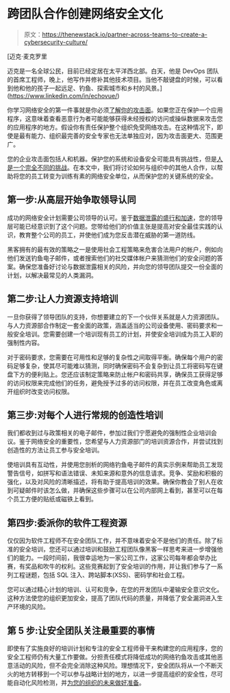 # 跨团队合作创建网络安全文化

> 原文：<https://thenewstack.io/partner-across-teams-to-create-a-cybersecurity-culture/>

[](https://www.linkedin.com/in/echovue/)

 [迈克·麦克罗里

迈克是一名全球公民，目前已经定居在太平洋西北部。白天，他是 DevOps 团队的首席工程师，晚上，他写作并修补其他技术项目。当他不敲键盘的时候，可以看到他和他的孩子一起远足、钓鱼、探索城市和乡村的风景。](https://www.linkedin.com/in/echovue/) [](https://www.linkedin.com/in/echovue/)

你学习网络安全的第一件事就是你必须[了解你的攻击面](https://torq.io/blog/threat-hunting-like-a-pro/)。如果您正在保护一个应用程序，这意味着查看恶意行为者可能能够获得未经授权的访问或操纵数据来攻击您的应用程序的地方。假设你有责任保护整个组织免受网络攻击。在这种情况下，即使是最有能力、组织最完善的安全专家也无法单独应对，因为攻击面更大、范围更广。

您的企业攻击面包括人和机器。保护您的系统和设备安全可能具有挑战性，但是[人是一个完全不同的挑战](https://torq.io/blog/cybersecurity-culture-in-organizations/)。在本文中，我们将讨论如何与组织中的其他人合作，以帮助将您的员工转变为训练有素的网络安全单位，从而保护您的关键系统的安全。

## **第一步:从高层开始争取领导认同**

成功的网络安全计划需要公司领导的认可。鉴于[数据泄露的盛行和加速](https://www.securitymagazine.com/articles/96318-us-expected-to-break-data-breach-record-in-2021)，您的领导层可能已经意识到了这个问题。您带给他们的价值主张是提高对安全最佳实践的认识，教育整个公司的员工，并使他们成为您反击潜在威胁的第一道防线。

黑客拥有的最有效的策略之一是使用社会工程策略来危害合法用户的帐户，例如向他们发送钓鱼电子邮件，或者搜索他们的社交媒体帐户来猜测他们的安全问题的答案。确保您准备好讨论与数据泄露相关的风险，并向您的领导团队提交一份全面的计划，以解决最常见的人类漏洞。

## **第二步:让人力资源支持培训**

一旦你获得了领导团队的支持，你想要建立的下一个伙伴关系就是人力资源团队。与人力资源部合作制定一套全面的政策，涵盖适当的公司设备使用、密码要求和一般安全培训。您需要创建一个培训现有员工的计划，并使安全培训成为员工入职的强制性内容。

对于密码要求，您需要在可用性和足够的复杂性之间取得平衡。确保每个用户的密码足够复杂，使其尽可能难以猜测，同时确保密码不会复杂到让员工将密码写在键盘下方的便利贴上。您还应该制定策略来防止帐户和密码共享，确保员工获得足够的访问权限来完成他们的任务，避免授予过多的访问权限，并在员工改变角色或离开组织时改变访问权限。

## **第三步:对每个人进行常规的创造性培训**

我们都收到过与政策相关的电子邮件，参加过我们宁愿避免的强制性企业培训会议。鉴于网络安全的重要性，您希望与人力资源部门的培训资源合作，并尝试找到创造性的方法让员工参与安全培训。

使培训具有互动性，并使用您剖析的网络钓鱼电子邮件的真实示例来帮助员工发现警告信号，如拼写和语法错误、未知来源和意外的信息请求。竞争、奖励和积极的强化，以及对风险的清晰描述，将有助于提高培训的效果。确保你教会了别人在收到可疑邮件时该怎么做，并确保这些步骤可以在公司内部网上看到，甚至可以在每个员工方便的贴纸或磁铁上看到。

## **第四步:委派你的软件工程资源**

仅仅因为软件工程师不在安全团队工作，并不意味着安全不是他们的责任。除了标准的安全培训，您还可以通过培训和鼓励工程团队像黑客一样思考来进一步增强他们的能力。一段时间前，我很幸运地为一家公司工作，这家公司每年都会举办比赛，有奖品和吹牛的权利。这些竞赛起到了安全培训的作用，并让我们参与了一系列工程谜题，包括 SQL 注入、跨站脚本(XSS)、密码学和社会工程。

您可以通过精心计划的培训、认可和竞争，在您的开发团队中灌输安全意识文化。这种方法使您的组织更加安全，提高了团队代码的质量，并降低了安全漏洞进入生产环境的风险。

## **第 5 步:让安全团队关注最重要的事情**

即使有了实施良好的培训计划和专注的安全工程师骨干来构建您的应用程序，您的安全工程师仍有大量工作要做。分担责任模式将降低成功的网络钓鱼攻击或其他恶意活动的风险，但不会完全消除这种风险。理想情况下，安全团队将从一个不断灭火的地方转移到一个可以参与战略计划的地方，以进一步提高组织的安全性，尽可能自动化风险检测，并[为您的组织的未来做好准备](https://torq.io/blog/build-an-automation-first-security-culture/)。

<svg xmlns:xlink="http://www.w3.org/1999/xlink" viewBox="0 0 68 31" version="1.1"><title>Group</title> <desc>Created with Sketch.</desc></svg>